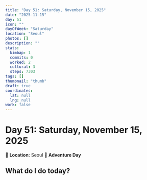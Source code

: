 ```yaml
---
title: "Day 51: Saturday, November 15, 2025"
date: "2025-11-15"
day: 51
icon: ""
dayOfWeek: "Saturday"
location: "Seoul"
photos: []
description: ""
stats:
  kimbap: 1
  commits: 0
  worked: 2
  cultural: 3
  steps: 7303
tags: []
thumbnail: "thumb"
draft: true
coordinates:
  lat: null
  lng: null
work: false
---
```

# Day 51: Saturday, November 15, 2025

📍 **Location:** Seoul
🎒 **Adventure Day**

## What do I do today?


